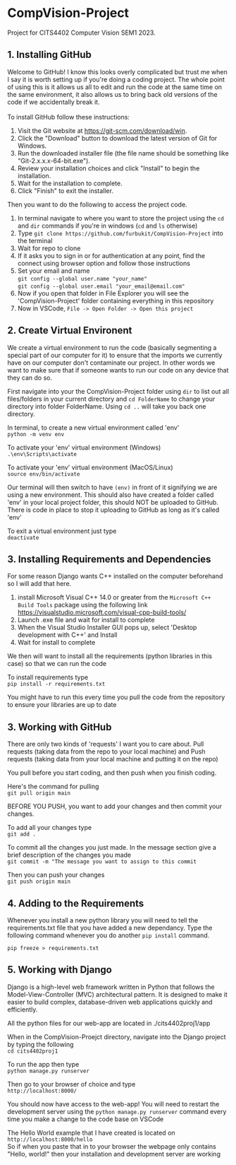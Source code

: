 # CompVision-Project
Project for CITS4402 Computer Vision SEM1 2023.

## 1. Installing GitHub
Welcome to GitHub! I know this looks overly complicated but trust me when I say it is worth setting up if you're doing a coding project.  The whole point of using this  is it allows us all to edit and run the code at the same time on the same environment, it also allows us to bring back old versions of the code if we accidentally break it.
<br>
<br>
To install GitHub follow these instructions:
1. Visit the Git website at https://git-scm.com/download/win.
2. Click the "Download" button to download the latest version of Git for Windows.
3. Run the downloaded installer file (the file name should be something like "Git-2.x.x.x-64-bit.exe").
4. Review your installation choices and click "Install" to begin the installation.
5. Wait for the installation to complete.
6. Click "Finish" to exit the installer.

Then you want to do the following to access the project code.  
1. In terminal navigate to where you want to store the project using the `cd` and `dir` commands if you're in windows (`cd` and `ls` otherwise)
2. Type `git clone https://github.com/furbukit/CompVision-Project` into the terminal
3. Wait for repo to clone
4. If it asks you to sign in or for authentication at any point, find the connect using browser option and follow those instructions
5. Set your email and name <br>
`git config --global user.name "your_name"`<br>
`git config --global user.email "your_email@email.com"`<br>
6. Now if you open that folder in File Explorer you will see the 'CompVision-Project' folder containing everything in this repository
7. Now in VSCode, `File -> Open Folder -> Open this project`

## 2. Create Virtual Environent
We create a virtual environment to run the code (basically segmenting a special part of our computer for it) to ensure that the imports we currently have on our computer don't contaminate our project.  In other words we want to make sure that if someone wants to run our code on any device that they can do so.

First navigate into your the CompVision-Project folder using `dir` to list out all files/folders in your current directory and `cd FolderName` to change your directory into folder FolderName.  Using `cd ..` will take you back one directory.

In terminal, to create a new virtual environment called 'env'<br>
`python -m venv env`

To activate your 'env' virtual environment (Windows)<br>
`.\env\Scripts\activate`

To activate your 'env' virtual environment (MacOS/Linux)<br>
`source env/bin/activate`

Our terminal will then switch to have `(env)` in front of it signifying we are using a new environment.  This should also have created a folder called 'env' in your local project folder, this should NOT be uploaded to GitHub.  There is code in place to stop it uploading to GitHub as long as it's called 'env'

To exit a virtual environment just type<br>
`deactivate`

## 3. Installing Requirements and Dependencies

For some reason Django wants C++ installed on the computer beforehand so I will add that here.  
1. install Microsoft Visual C++ 14.0 or greater from the `Microsoft C++ Build Tools` package using the following link<br>
https://visualstudio.microsoft.com/visual-cpp-build-tools/
2. Launch .exe file and wait for install to complete
3. When the Visual Studio Installer GUI pops up, select 'Desktop development with C++' and Install
4. Wait for install to complete

We then will want to install all the requirements (python libraries in this case) so that we can run the code

To install requirements type <br>
`pip install -r requirements.txt`

You might have to run this every time you pull the code from the repository to ensure your libraries are up to date

## 3. Working with GitHub

There are only two kinds of 'requests' I want you to care about.  Pull requests (taking data from the repo to your local machine) and Push requests (taking data from your local machine and putting it on the repo)

You pull before you start coding, and then push when you finish coding.

Here's the command for pulling<br>
```git pull origin main```


BEFORE YOU PUSH, you want to add your changes and then commit your changes.

To add all your changes type <br>`git add .`

To commit all the changes you just made.  In the message section give a brief description of the changes you made<br>
`git commit -m "The message you want to assign to this commit`

Then you can push your changes<br>
`git push origin main`

## 4. Adding to the Requirements

Whenever you install a new python library you will need to tell the requirements.txt file that you have added a new dependancy.  Type the following command whenever you do another `pip install` command.

`pip freeze > requirements.txt`

## 5. Working with Django

Django is a high-level web framework written in Python that follows the Model-View-Controller (MVC) architectural pattern. It is designed to make it easier to build complex, database-driven web applications quickly and efficiently.

All the python files for our web-app are located in ./cits4402proj1/app 

When in the CompVision-Proejct directory, navigate into the Django project by typing the following<br>
`cd cits4402proj1`<br>

To run the app then type<br>
`python manage.py runserver`<br>

Then go to your browser of choice and type<br>
`http://localhost:8000/`<br>

You should now have access to the web-app! You will need to restart the development server using the `python manage.py runserver` command every time you make a change to the code base on VSCode

The Hello World example that I have created is located on<br>
`http://localhost:8000/hello`<br>
So if when you paste that in to your browser the webpage only contains "Hello, world!" then your installation and development server are working